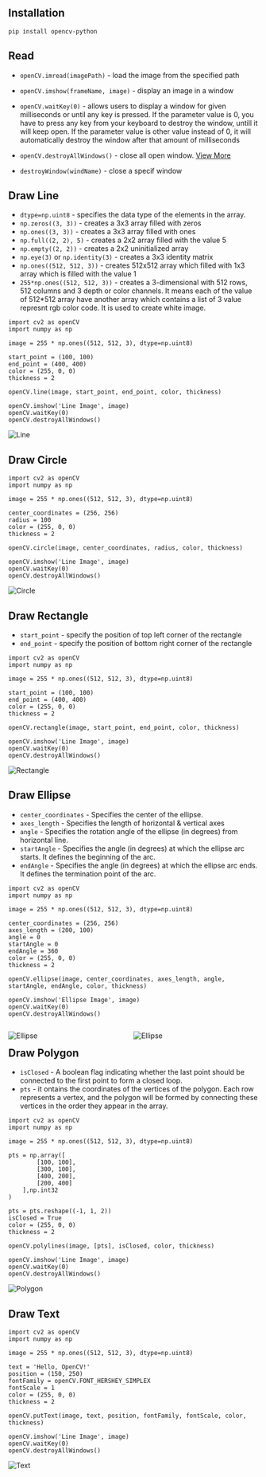 ## Installation
```
pip install opencv-python
```

## Read
- `openCV.imread(imagePath)` - load the image from the specified path

- `openCV.imshow(frameName, image)` - display an image in a window

- `openCV.waitKey(0)` -  allows users to display a window for given milliseconds or until any key is pressed. If the parameter value is 0, you have to press any key from your keyboard to destroy the window, untill it will keep open. If the parameter value is other value instead of 0, it will automatically destroy the window after that amount of milliseconds

- `openCV.destroyAllWindows()` - close all open window. [View More](https://www.geeksforgeeks.org/python-opencv-destroyallwindows-function/)

- `destroyWindow(windName)` - close a specif window

## Draw Line
- `dtype=np.uint8` - specifies the data type of the elements in the array.
- `np.zeros((3, 3))` - creates a 3x3 array filled with zeros
- `np.ones((3, 3))` - creates a 3x3 array filled with ones
- `np.full((2, 2), 5)` - creates a 2x2 array filled with the value 5
- `np.empty((2, 2))` - creates a 2x2 uninitialized array
- `np.eye(3)` or `np.identity(3)` - creates a 3x3 identity matrix
- `np.ones((512, 512, 3))` - creates 512x512 array which filled with 1x3 array which is filled with the value 1
- `255*np.ones((512, 512, 3))` - creates a 3-dimensional with 512 rows, 512 columns and 3 depth or color channels. It means each of the value of 512*512 array have another array which contains a list of 3 value represnt rgb color code. It is used to create white image.

```
import cv2 as openCV
import numpy as np

image = 255 * np.ones((512, 512, 3), dtype=np.uint8)

start_point = (100, 100)
end_point = (400, 400)
color = (255, 0, 0)
thickness = 2

openCV.line(image, start_point, end_point, color, thickness)

openCV.imshow('Line Image', image)
openCV.waitKey(0)
openCV.destroyAllWindows()

``` 
![Line](/images/drawLine.jpg)

## Draw Circle
```
import cv2 as openCV
import numpy as np

image = 255 * np.ones((512, 512, 3), dtype=np.uint8)

center_coordinates = (256, 256)
radius = 100
color = (255, 0, 0)
thickness = 2

openCV.circle(image, center_coordinates, radius, color, thickness)

openCV.imshow('Line Image', image)
openCV.waitKey(0)
openCV.destroyAllWindows()
```
![Circle](/images/drawCircle.jpg)

## Draw Rectangle
- `start_point` - specify the position of top left corner of the rectangle
- `end_point` - specify the position of bottom right corner of the rectangle

```
import cv2 as openCV
import numpy as np

image = 255 * np.ones((512, 512, 3), dtype=np.uint8)

start_point = (100, 100)
end_point = (400, 400)
color = (255, 0, 0)
thickness = 2

openCV.rectangle(image, start_point, end_point, color, thickness)

openCV.imshow('Line Image', image)
openCV.waitKey(0)
openCV.destroyAllWindows()
```

![Rectangle](/images/drawRectangle.jpg)

## Draw Ellipse
- `center_coordinates` - Specifies the center of the ellipse.
- `axes_length` - Specifies the length of horizontal & vertical axes
- `angle` - Specifies the rotation angle of the ellipse (in degrees) from horizontal line.
- `startAngle` - Specifies the angle (in degrees) at which the ellipse arc starts. It defines the beginning of the arc.
- `endAngle` - Specifies the angle (in degrees) at which the ellipse arc ends. It defines the termination point of the arc.
```
import cv2 as openCV
import numpy as np

image = 255 * np.ones((512, 512, 3), dtype=np.uint8)

center_coordinates = (256, 256)
axes_length = (200, 100)
angle = 0 
startAngle = 0
endAngle = 360 
color = (255, 0, 0)
thickness = 2

openCV.ellipse(image, center_coordinates, axes_length, angle, startAngle, endAngle, color, thickness)

openCV.imshow('Ellipse Image', image)
openCV.waitKey(0)
openCV.destroyAllWindows()
```
<div>
<div style="width:50%;float:left">

![Ellipse](/images/drawEllipse.jpg)</div>
<div style="width:50%;float:left;">

![Ellipse](/images/drawEllipseAngle.jpg)
</div>
</div>

## Draw Polygon
- `isClosed` - A boolean flag indicating whether the last point should be connected to the first point to form a closed loop.
- `pts` - it ontains the coordinates of the vertices of the polygon. Each row represents a vertex, and the polygon will be formed by connecting these vertices in the order they appear in the array.
```
import cv2 as openCV
import numpy as np

image = 255 * np.ones((512, 512, 3), dtype=np.uint8)

pts = np.array([
        [100, 100], 
        [300, 100], 
        [400, 200], 
        [200, 400]
    ],np.int32
)

pts = pts.reshape((-1, 1, 2))
isClosed = True
color = (255, 0, 0)
thickness = 2

openCV.polylines(image, [pts], isClosed, color, thickness)

openCV.imshow('Line Image', image)
openCV.waitKey(0)
openCV.destroyAllWindows()
```
![Polygon](/images/drawPolygon.jpg)

## Draw Text
```
import cv2 as openCV
import numpy as np

image = 255 * np.ones((512, 512, 3), dtype=np.uint8)

text = 'Hello, OpenCV!'
position = (150, 250)
fontFamily = openCV.FONT_HERSHEY_SIMPLEX
fontScale = 1
color = (255, 0, 0)
thickness = 2

openCV.putText(image, text, position, fontFamily, fontScale, color, thickness)

openCV.imshow('Line Image', image)
openCV.waitKey(0)
openCV.destroyAllWindows()
```
![Text](/images/drawText.jpg)
